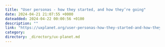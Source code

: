 ```yaml
---
title: "User personas - how they started, and how they’re going"
date: 2024-04-21 21:07:55 +0000
dateadded: 2024-04-22 00:00:56 +0100
description: ""
link: "https://uxplanet.org/user-personas-how-they-started-and-how-theyre-going-7160a5dbf845?source=rss----819cc2aaeee0---4"
category:
directory: _directory/ux-planet.md
---
```

